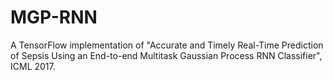 # MGP-RNN
A TensorFlow implementation of "Accurate and Timely Real-Time Prediction of Sepsis Using an End-to-end Multitask Gaussian Process RNN Classifier", ICML 2017.
